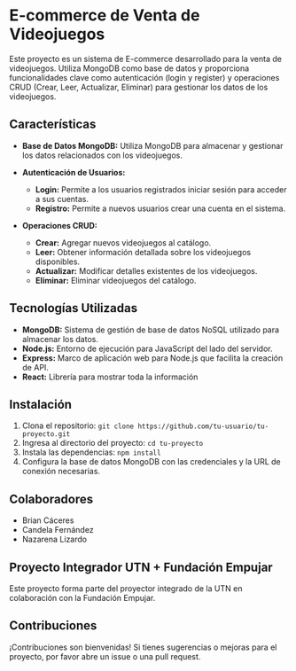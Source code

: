 # E-commerce de Venta de Videojuegos

Este proyecto es un sistema de E-commerce desarrollado para la venta de videojuegos. Utiliza MongoDB como base de datos y proporciona funcionalidades clave como autenticación (login y register) y operaciones CRUD (Crear, Leer, Actualizar, Eliminar) para gestionar los datos de los videojuegos.

## Características

- **Base de Datos MongoDB:** Utiliza MongoDB para almacenar y gestionar los datos relacionados con los videojuegos.
  
- **Autenticación de Usuarios:**
  - **Login:** Permite a los usuarios registrados iniciar sesión para acceder a sus cuentas.
  - **Registro:** Permite a nuevos usuarios crear una cuenta en el sistema.

- **Operaciones CRUD:**
  - **Crear:** Agregar nuevos videojuegos al catálogo.
  - **Leer:** Obtener información detallada sobre los videojuegos disponibles.
  - **Actualizar:** Modificar detalles existentes de los videojuegos.
  - **Eliminar:** Eliminar videojuegos del catálogo.

## Tecnologías Utilizadas

- **MongoDB:** Sistema de gestión de base de datos NoSQL utilizado para almacenar los datos.
- **Node.js:** Entorno de ejecución para JavaScript del lado del servidor.
- **Express:** Marco de aplicación web para Node.js que facilita la creación de API.
- **React:** Librería para mostrar toda la información

## Instalación

1. Clona el repositorio: `git clone https://github.com/tu-usuario/tu-proyecto.git`
2. Ingresa al directorio del proyecto: `cd tu-proyecto`
3. Instala las dependencias: `npm install`
4. Configura la base de datos MongoDB con las credenciales y la URL de conexión necesarias.

## Colaboradores

- Brian Cáceres
- Candela Fernández
- Nazarena Lizardo

## Proyecto Integrador UTN + Fundación Empujar

Este proyecto forma parte del proyector integrado de la UTN en colaboración con la Fundación Empujar.

## Contribuciones

¡Contribuciones son bienvenidas! Si tienes sugerencias o mejoras para el proyecto, por favor abre un issue o una pull request.


